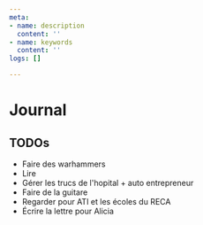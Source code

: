 ```yaml
---
meta:
- name: description
  content: ''
- name: keywords
  content: ''
logs: []

---
```

# Journal

## TODOs

* Faire des warhammers
* Lire
* Gérer les trucs de l'hopital + auto entrepreneur
* Faire de la guitare
* Regarder pour ATI et les écoles du RECA
* Écrire la lettre pour Alicia